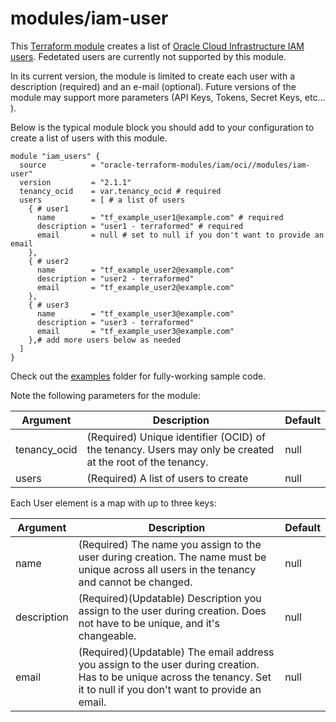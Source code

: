 # modules/iam-user

This [Terraform module](https://www.terraform.io/docs/modules/index.html) creates a list of [Oracle Cloud Infrastructure  IAM users](https://docs.cloud.oracle.com/iaas/Content/Identity/Tasks/managingusers.htm). Fedetated users are currently not supported by this module.

In its current version, the module is limited to create each user with a description (required) and an e-mail (optional). Future versions of the module may support more parameters (API Keys, Tokens, Secret Keys, etc... ).

Below is the typical module block you should add to your configuration to create a list of users with this module.

```hcl
module "iam_users" {
  source          = "oracle-terraform-modules/iam/oci//modules/iam-user"
  version         = "2.1.1"
  tenancy_ocid    = var.tenancy_ocid # required
  users           = [ # a list of users
    { # user1
      name        = "tf_example_user1@example.com" # required
      description = "user1 - terraformed" # required
      email       = null # set to null if you don't want to provide an email 
    },
    { # user2
      name        = "tf_example_user2@example.com"
      description = "user2 - terraformed"
      email       = "tf_example_user2@example.com"
    },
    { # user3
      name        = "tf_example_user3@example.com"
      description = "user3 - terraformed"
      email       = "tf_example_user3@example.com"
    },# add more users below as needed
  ]
}
```

Check out the [examples](https://github.com/kral2/terraform-oci-iam/tree/master/examples) folder for fully-working sample code.

Note the following parameters for the module:

Argument | Description | Default
--- | --- | ---
tenancy_ocid | (Required) Unique identifier (OCID) of the tenancy. Users may only be created at the root of the tenancy. | null
users | (Required) A list of users to create | null

Each User element is a map with up to three keys:

Argument | Description | Default
--- | --- | ---
name | (Required) The name you assign to the user during creation. The name must be unique across all users in the tenancy and cannot be changed. | null
description | (Required)(Updatable) Description you assign to the user during creation. Does not have to be unique, and it's changeable. | null
email | (Required)(Updatable) The email address you assign to the user during creation. Has to be unique across the tenancy. Set it to null if you don't want to provide an email. | null
